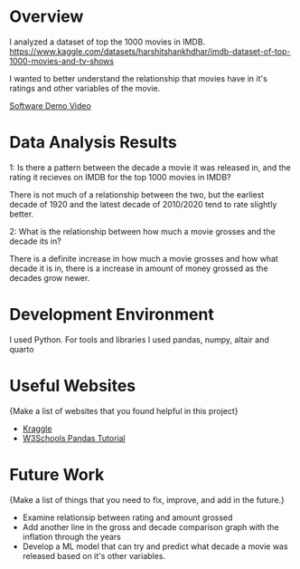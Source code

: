 # Overview

I analyzed a dataset of top the 1000 movies in IMDB.
https://www.kaggle.com/datasets/harshitshankhdhar/imdb-dataset-of-top-1000-movies-and-tv-shows

I wanted to better understand the relationship that movies have in it's ratings and other variables of the movie.

[Software Demo Video](https://www.loom.com/share/03e63683af404930844cdd1dbee2a67b)

# Data Analysis Results

1: Is there a pattern between the decade a movie it was released in, and the rating it recieves on IMDB for the top 1000 movies in IMDB?

There is not much of a relationship between the two, but the earliest decade of 1920 and the latest decade of 2010/2020 tend to rate slightly better.

2: What is the relationship between how much a movie grosses and the decade its in?

There is a definite increase in how much a movie grosses and how what decade it is in, there is a increase in amount of money grossed as the decades grow newer.
# Development Environment

I used Python. For tools and libraries I used pandas, numpy, altair and quarto


# Useful Websites

{Make a list of websites that you found helpful in this project}
* [Kraggle](https://www.kaggle.com/)
* [W3Schools Pandas Tutorial](https://www.w3schools.com/python/pandas/default.asp)

# Future Work

{Make a list of things that you need to fix, improve, and add in the future.}
* Examine relationsip between rating and amount grossed
* Add another line in the gross and decade comparison graph with the inflation through the years
* Develop a ML model that can try and predict what decade a movie was released based on it's other variables.